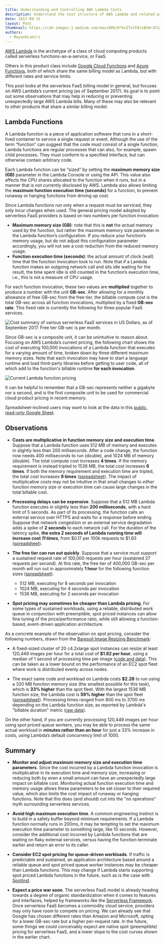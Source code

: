 ```yaml
---
title: Understanding and Controlling AWS Lambda Costs
description: Understand the cost structure of AWS Lambda and related products, and when they can lead to unpleasant billing surprises.
date: 2017-09-15
layout: Post
thumbnail: https://cdn-images-1.medium.com/max/800/0*kxZTolFAtiBCWr3C%2E
authors:
  - MayankLahiri
---
```


[AWS Lambda](https://aws.amazon.com/lambda) is the archetype of a class of cloud computing products called serverless functions-as-a-service, or FaaS.

Others in this product class include [Google Cloud Functions](https://cloud.google.com/functions/) and [Azure Functions](https://azure.microsoft.com/en-us/services/functions/), both of which share the same billing model as Lambda, but with different rates and service limits.

This post looks at the serverless FaaS billing model in general, but focuses on AWS Lambda’s current pricing (as of September 2017). Its goal is to point out some observations that may help in reducing or preventing unexpectedly large AWS Lambda bills. Many of these may also be relevant to other products that share a similar billing model.

## Lambda Functions

A Lambda function is a piece of application software that runs in a short-lived container to service a single request or event. Although the use of the term “function” can suggest that the code must consist of a single function, Lambda functions are regular processes that can also, for example, spawn child processes. They must conform to a specified interface, but can otherwise contain arbitrary code.

Each Lambda function can be “sized” by setting the **maximum memory size (GB)** parameter in the Lambda Console or using the API. This value also affects the CPU shares allocated to the function when it runs, but in a manner that is not currently disclosed by AWS. Lambda also allows limiting the **maximum function execution time (seconds)** for a function, to prevent runaway or hanging functions from driving up cost.

Since Lambda functions run only when a request must be serviced, they only incur charges when used. The general pricing model adopted by serverless FaaS providers is based on two numbers per function invocation:

  * **Maximum memory size (GB)**: note that this is **not** the *actual* memory used by the function, but rather the maximum memory size parameter in the Lambda function’s configuration. If you reduce your function’s memory usage, but do not adjust this configuration parameter accordingly, you will not see a cost reduction from the reduced memory usage.
  * **Function execution time (seconds)**: the actual amount of clock (wall) time that the function invocation took to run. Note that if a Lambda function makes an outgoing network call and sits idle waiting for the result, the time spent idle is still counted in the function’s execution time, i.e., this is not a measure of CPU usage.

For each function invocation, these two values are **multiplied** together to produce a number with the unit **GB-sec**. After allowing for a monthly allowance of free GB-sec from the free tier, the billable compute cost is the total GB-sec across all function invocations, multiplied by a fixed **GB-sec rate**. This fixed rate is currently the following for three popular FaaS services.

![Cost summary of various serverless FaaS services in US Dollars, as of September 2017. Free tier GB-sec is per month.](https://cdn-images-1.medium.com/max/800/1*CUxf_2hkTNRqlbm-f9rHcQ.png)

Since GB-sec is a composite unit, it can be unintuitive to reason about. Focusing on AWS Lambda’s current pricing, the following chart shows the cost of executing 100,000 invocations of a Lambda function that executes for a varying amount of time, broken down by three different maximum memory sizes. Note that each invocation may have to start a language runtime and load third-party libraries before getting to user code, all of which add to the function's billable runtime **for each invocation**.

![Current Lambda function pricing](https://cdn-images-1.medium.com/max/800/0*kxZTolFAtiBCWr3C.)

It can be helpful to remember that a GB-sec represents neither a gigabyte nor a second, and is the first composite unit to be used for commercial cloud product pricing in recent memory.

Spreadsheet-inclined users may want to look at the data in this [public, read-only Google Sheet](https://docs.google.com/spreadsheets/d/1xh_rNQwGVLos7Fshq2eM4gbIz546LwvrY1fMcLGqPmw/edit?zx=p7c6vgh0j97k#gid=541900098).

## Observations

* **Costs are multiplicative in function memory size and execution time**. Suppose that a Lambda function uses 512 MB of memory and executes in slightly less than 200 milliseconds. After a code change, the function now needs 400 milliseconds to run (double), and 1024 MB of memory (double). The total compute cost increases **4 times**. If the memory requirement is instead tripled to 1536 MB, the total cost increases **6 times**. If both the memory requirement and execution time are tripled, the total cost increases **9 times** ([spreadsheet](https://docs.google.com/spreadsheets/d/1xh_rNQwGVLos7Fshq2eM4gbIz546LwvrY1fMcLGqPmw/edit?zx=p7c6vgh0j97k#gid=541900098)). The impact of multiplicative costs may not be intuitive in that small changes to *either* function memory size or execution time can cause large changes in the total billable cost.


* **Processing delays can be expensive**. Suppose that a 512 MB Lambda function executes in slightly less than **200 milliseconds**, with a hard limit of 5 seconds. As part of its processing, the function calls an external service over HTTPS and waits for a response before ending. Suppose that network congestion or an external service degradation adds a spike of **2 seconds** to each network call. For the duration of the latency spike, **the extra 2 seconds of Lambda running time will increase cost *11 times***, from \$0.17 per 100k requests to \$1.83 ([spreadsheet](https://docs.google.com/spreadsheets/d/1xh_rNQwGVLos7Fshq2eM4gbIz546LwvrY1fMcLGqPmw/edit?zx=p7c6vgh0j97k#gid=541900098)).


* **The free tier can run out quickly**. Suppose that a service must support a sustained request rate of 100,000 requests per hour (sustained 27 requests per second). At this rate, the free tier of 400,000 GB-sec per month will run out in approximately **1 hour** for the following function sizes ([spreadsheet](https://docs.google.com/spreadsheets/d/1xh_rNQwGVLos7Fshq2eM4gbIz546LwvrY1fMcLGqPmw/edit?zx=p7c6vgh0j97k#gid=240985719)):
    * 512 MB, executing for 8 seconds per invocation
    * 1024 MB, executing for 4 seconds per invocation
    * 1536 MB, executing for 2 seconds per invocation


* **Spot pricing may sometimes be cheaper than Lambda pricing**. For some types of sustained workloads, using a reliable, distributed work queue in conjunction with preemptible, spot priced instances can allow fine tuning of the price/performance ratio, while still allowing a function-based, event-driven application architecture.

As a concrete example of the observation on spot pricing, consider the following numbers, drawn from the [Baresoil Image Resizing Benchmark](https://iceroad.github.io/baresoil-benchmark-image-resizer/):

* A fixed-sized cluster of 20 c4.2xlarge spot instances can resize at least 120,449 images per hour for a total cost of **\$1.82 per hour**, using a median of 1 second of processing time per image ([code and data](https://github.com/iceroad/baresoil-benchmark-image-resizer)). This can be taken as a lower bound on the performance of an EC2 spot fleet where work is distributed evenly across nodes.


* The exact same code and workload on Lambda costs **\$2.28** to run using a 320 MB function memory size (the smallest possible for this task), which is **33% higher** than the spot fleet. With the largest 1536 MB function size, the Lambda cost is **59% higher** than the spot fleet ([spreadsheet](https://docs.google.com/spreadsheets/d/1xh_rNQwGVLos7Fshq2eM4gbIz546LwvrY1fMcLGqPmw/edit?zx=p7c6vgh0j97k#gid=0)). Processing times ranged from 800 ms to 3700 ms depending on the Lambda function size, as reported by Lambda's "billable duration" metric ([raw data](https://docs.google.com/spreadsheets/d/1xh_rNQwGVLos7Fshq2eM4gbIz546LwvrY1fMcLGqPmw/edit?zx=p7c6vgh0j97k#gid=1387756407)).

On the other hand, if you are currently processing 120,449 images per hour using spot priced queue workers, you may be able to process the same actual workload in **minutes rather than an hour** for just a 33% increase in costs, using Lambda’s default concurrency limit of 1000.

## Summary

* **Monitor and adjust maximum memory size and execution time parameters**. Since the cost incurred by a Lambda function invocation is multiplicative in its execution time and memory size, increasing or reducing both by even a small amount can have an unexpectedly large impact on billable cost. Monitoring actual function execution time and memory usage allows these parameters to be set closer to their required value, which also limits the cost impact of runaway or hanging functions. Note that this does (and should) cut into the "no operations" myth surrounding serverless services.


* **Avoid high maximum execution time**. A common engineering instinct is to build in a safety buffer beyond minimum requirements. If a Lambda function normally runs in 200ms, it may be tempting to set the maximum execution time parameter to something large, like 10 seconds. However, consider the additional cost incurred by Lambda functions that are waiting on flaky external services, versus having the function terminate earlier and return an error to its caller.


* **Consider EC2 spot pricing for queue-driven workloads**. If traffic is predictable and sustained, an  application architecture based around a reliable queue and spot priced queue worker instances may be cheaper than Lambda functions. This may change if Lambda starts supporting spot priced Lambda functions in the future, such as is the case with [SpotInst](https://www.spotinst.com/).


* **Expect a price war soon**. The serverless FaaS model is already heading towards a degree of organic standardization when it comes to features and interfaces, helped by frameworks like the [Serverless Framework](https://serverless.com/). Once serverless FaaS becomes a commodity cloud service, providers may only have room to compete on pricing. We can already see that Google has chosen different rates than Amazon and Microsoft, opting for a lower GB-sec rate but a higher per-request rate. In the future, some things we could conceivably expect are native spot (preemptible) pricing for serverless FaaS, and a lower slope to the cost curves shown in the earlier chart.
